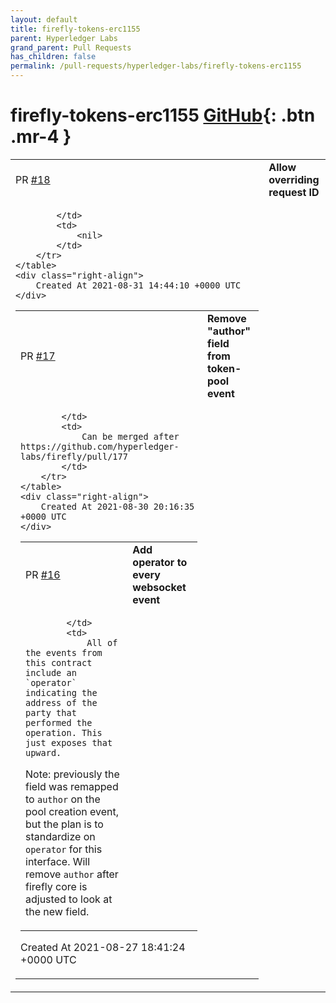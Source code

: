 ```yaml
---
layout: default
title: firefly-tokens-erc1155
parent: Hyperledger Labs
grand_parent: Pull Requests
has_children: false
permalink: /pull-requests/hyperledger-labs/firefly-tokens-erc1155
---
```


# firefly-tokens-erc1155 <span class="fs-3 right-align">[GitHub](https://github.com/hyperledger-labs/firefly-tokens-erc1155){: .btn .mr-4 }</span>


<div>
    <table>
        <tr>
            <td>
                PR <a href="https://github.com/hyperledger-labs/firefly-tokens-erc1155/pull/18" class=".btn">#18</a>
            </td>
            <td>
                <b>
                    Allow overriding request ID
                </b>
            </td>
        </tr>
        <tr>
            <td>
                
            </td>
            <td>
                <nil>
            </td>
        </tr>
    </table>
    <div class="right-align">
        Created At 2021-08-31 14:44:10 +0000 UTC
    </div>
</div>

<div>
    <table>
        <tr>
            <td>
                PR <a href="https://github.com/hyperledger-labs/firefly-tokens-erc1155/pull/17" class=".btn">#17</a>
            </td>
            <td>
                <b>
                    Remove "author" field from token-pool event
                </b>
            </td>
        </tr>
        <tr>
            <td>
                
            </td>
            <td>
                Can be merged after https://github.com/hyperledger-labs/firefly/pull/177
            </td>
        </tr>
    </table>
    <div class="right-align">
        Created At 2021-08-30 20:16:35 +0000 UTC
    </div>
</div>

<div>
    <table>
        <tr>
            <td>
                PR <a href="https://github.com/hyperledger-labs/firefly-tokens-erc1155/pull/16" class=".btn">#16</a>
            </td>
            <td>
                <b>
                    Add operator to every websocket event
                </b>
            </td>
        </tr>
        <tr>
            <td>
                
            </td>
            <td>
                All of the events from this contract include an `operator` indicating the address of the party that performed the operation. This just exposes that upward.

Note: previously the field was remapped to `author` on the pool creation event, but the plan is to standardize on `operator` for this interface. Will remove `author` after firefly core is adjusted to look at the new field.
            </td>
        </tr>
    </table>
    <div class="right-align">
        Created At 2021-08-27 18:41:24 +0000 UTC
    </div>
</div>

